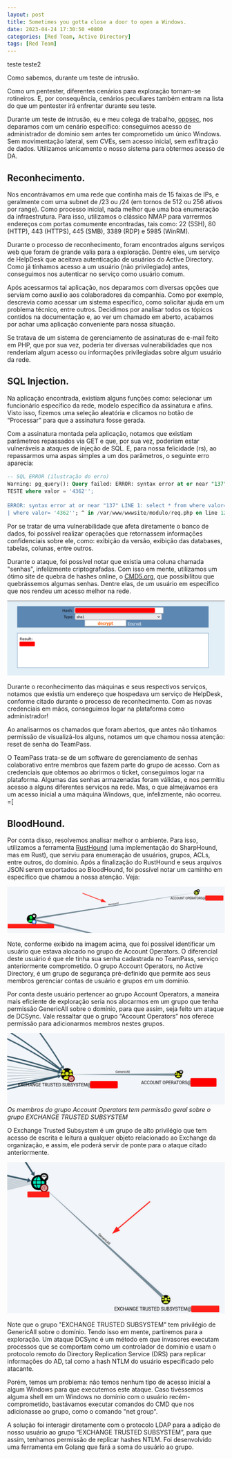 ```yaml
---
layout: post
title: Sometimes you gotta close a door to open a Windows.
date: 2023-04-24 17:30:50 +0800
categories: [Red Team, Active Directory]
tags: [Red Team]
---
```


teste
teste2


Como sabemos, durante um teste de intrusão.

Como um pentester, diferentes cenários para exploração tornam-se rotineiros. E, por consequência, cenários peculiares também entram na lista do que um pentester irá enfrentar durante seu teste.

Durante um teste de intrusão, eu e meu colega de trabalho, [oppsec](https://www.linkedin.com/in/dansdm), nos deparamos com um cenário específico: conseguimos acesso de administrador de domínio sem antes ter comprometido um único Windows. Sem movimentação lateral, sem CVEs, sem acesso inicial, sem exfiltração de dados. Utilizamos unicamente o nosso sistema para obtermos acesso de DA.

## Reconhecimento.

Nos encontrávamos em uma rede que continha mais de 15 faixas de IPs, e geralmente com uma subnet de /23 ou /24 (em tornos de 512 ou 256 ativos por range). Como processo inicial, nada melhor que uma boa enumeração da infraestrutura. Para isso, utilizamos o clássico NMAP para varrermos endereços com portas comumente encontradas, tais como: 22 (SSH), 80 (HTTP), 443 (HTTPS), 445 (SMB), 3389 (RDP) e 5985 (WinRM).

Durante o processo de reconhecimento, foram encontrados alguns serviços web que foram de grande valia para a exploração. Dentre eles, um serviço de HelpDesk que aceitava autenticação de usuários do Active Directory. Como já tínhamos acesso a um usuário (não privilegiado) antes, conseguimos nos autenticar no serviço como usuário comum.

Após acessarmos tal aplicação, nos deparamos com diversas opções que serviam como auxílio aos colaboradores da companhia. Como por exemplo, descrevia como acessar um sistema específico, como solicitar ajuda em um problema técnico, entre outros. Decidimos por analisar todos os tópicos contidos na documentação e, ao ver um chamado em aberto, acabamos por achar uma aplicação conveniente para nossa situação.

Se tratava de um sistema de gerenciamento de assinaturas de e-mail feito em PHP, que por sua vez, poderia ter diversas vulnerabilidades que nos renderiam algum acesso ou informações privilegiadas sobre algum usuário da rede.

## SQL Injection.

Na aplicação encontrada, existiam alguns funções como: selecionar um funcionário específico da rede, modelo especifico da assinatura e afins. Visto isso, fizemos uma seleção aleatória e clicamos no botão de “Processar” para que a assinatura fosse gerada.

Com a assinatura montada pela aplicação, notamos que existiam parâmetros repassados via GET e que, por sua vez, poderiam estar vulneráveis a ataques de injeção de SQL. E, para nossa felicidade (rs), ao repassarmos uma aspas simples a um dos parâmetros, o seguinte erro aparecia:

```sql
-- SQL ERROR (ilustração do erro)
Warning: pg_query(): Query failed: ERROR: syntax error at or near "137" LINE 3: select * from
TESTE where valor = '4362'';

ERROR: syntax error at or near "137" LINE 1: select * from where valor= '4362'; ^
| where valor= '4362''; ^ in /var/www/wwwsite/modulo/req.php on line 122'
```

Por se tratar de uma vulnerabilidade que afeta diretamente o banco de dados, foi possível realizar operações que retornassem informações confidenciais sobre ele, como: exibição da versão, exibição das databases, tabelas, colunas, entre outros.

Durante o ataque, foi possível notar que existia uma coluna chamada "senhas", infelizmente criptografadas. Com isso em mente, utilizamos um ótimo site de quebra de hashes online, o [CMD5.org](https://www.cmd5.org/), que possibilitou que quebrássemos algumas senhas. Dentre elas, de um usuário em específico que nos rendeu um acesso melhor na rede.

![Desktop View](/assets/imagens/posts/senha.png)

Durante o reconhecimento das máquinas e seus respectivos serviços, notamos que existia um endereço que hospedava um serviço de HelpDesk, conforme citado durante o processo de reconhecimento. Com as novas credenciais em mãos, conseguimos logar na plataforma como administrador!

Ao analisarmos os chamados que foram abertos, que antes não tínhamos permissão de visualizá-los alguns, notamos um que chamou nossa atenção: reset de senha do TeamPass.

O TeamPass trata-se de um software de gerenciamento de senhas colaborativo entre membros que fazem parte do grupo de acesso. Com as credenciais que obtemos ao abrirmos o ticket, conseguimos logar na plataforma. Algumas das senhas armazenadas foram válidas, e nos permitiu acesso a alguns diferentes serviços na rede. Mas, o que almejávamos era um acesso inicial a uma máquina Windows, que, infelizmente, não ocorreu. =[

## BloodHound.

Por conta disso, resolvemos analisar melhor o ambiente. Para isso, utilizamos a ferramenta [RustHound](https://github.com/OPENCYBER-FR/RustHound) (uma implementação do SharpHound, mas em Rust), que serviu para enumeração de usuários, grupos, ACLs, entre outros, do domínio. Após a finalização do RustHound e seus arquivos JSON serem exportados ao BloodHound, foi possível notar um caminho em específico que chamou a nossa atenção. Veja:

![Desktop View](/assets/imagens/posts/bd1.png)

Note, conforme exibido na imagem acima, que foi possível identificar um usuário que estava alocado no grupo de Account Operators. O diferencial deste usuário é que ele tinha sua senha cadastrada no TeamPass, serviço anteriormente comprometido. O grupo Account Operators, no Active Directory, é um grupo de segurança pré-definido que permite aos seus membros gerenciar contas de usuário e grupos em um domínio.

Por conta deste usuário pertencer ao grupo Account Operators, a maneira mais eficiente de exploração seria nos alocarmos em um grupo que tenha permissão GenericAll sobre o domínio, para que assim, seja feito um ataque de DCSync. Vale ressaltar que o grupo “Account Operators” nos oferece permissão para adicionarmos membros nestes grupos.

![Desktop View](/assets/imagens/posts/bloohound3.png)
_Os membros do grupo Account Operators tem permissão geral sobre o grupo EXCHANGE TRUSTED SUBSYSTEM_

O Exchange Trusted Subsystem é um grupo de alto privilégio que tem acesso de escrita e leitura a qualquer objeto relacionado ao Exchange da organização, e assim, ele poderá servir de ponte para o ataque citado anteriormente.

![Desktop View](/assets/imagens/posts/bloodhound2.png)

Note que o grupo "EXCHANGE TRUSTED SUBSYSTEM" tem privilégio de GenericAll sobre o domínio. Tendo isso em mente, partiremos para a exploração. Um ataque DCSync é um método em que invasores executam processos que se comportam como um controlador de domínio e usam o protocolo remoto do Directory Replication Service (DRS) para replicar informações do AD, tal como a hash NTLM do usuário especificado pelo atacante.

Porém, temos um problema: não temos nenhum tipo de acesso inicial a algum Windows para que executemos este ataque. Caso tivéssemos alguma shell em um Windows no domínio com o usuário recém-comprometido, bastávamos executar comandos do CMD que nos adicionasse ao grupo, como o comando "net group".

A solução foi interagir diretamente com o protocolo LDAP para a adição de nosso usuário ao grupo “EXCHANGE TRUSTED SUBSYSTEM”, para que assim, tenhamos permissão de replicar hashes NTLM. Foi desenvolvido uma ferramenta em Golang que fará a soma do usuário ao grupo.

